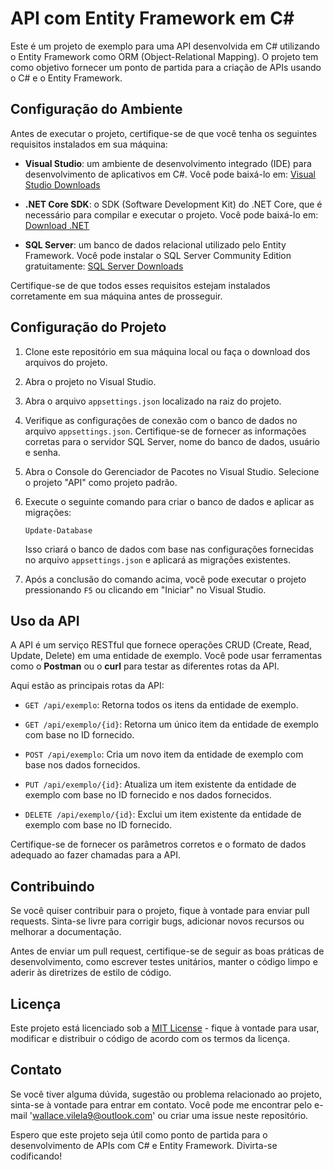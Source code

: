 # API com Entity Framework em C#

Este é um projeto de exemplo para uma API desenvolvida em C# utilizando o Entity Framework como ORM (Object-Relational Mapping). O projeto tem como objetivo fornecer um ponto de partida para a criação de APIs usando o C# e o Entity Framework.

## Configuração do Ambiente

Antes de executar o projeto, certifique-se de que você tenha os seguintes requisitos instalados em sua máquina:

- **Visual Studio**: um ambiente de desenvolvimento integrado (IDE) para desenvolvimento de aplicativos em C#. Você pode baixá-lo em: [Visual Studio Downloads](https://visualstudio.microsoft.com/downloads/)

- **.NET Core SDK**: o SDK (Software Development Kit) do .NET Core, que é necessário para compilar e executar o projeto. Você pode baixá-lo em: [Download .NET](https://dotnet.microsoft.com/download)

- **SQL Server**: um banco de dados relacional utilizado pelo Entity Framework. Você pode instalar o SQL Server Community Edition gratuitamente: [SQL Server Downloads](https://www.microsoft.com/en-us/sql-server/sql-server-downloads)

Certifique-se de que todos esses requisitos estejam instalados corretamente em sua máquina antes de prosseguir.

## Configuração do Projeto

1. Clone este repositório em sua máquina local ou faça o download dos arquivos do projeto.

2. Abra o projeto no Visual Studio.

3. Abra o arquivo `appsettings.json` localizado na raiz do projeto.

4. Verifique as configurações de conexão com o banco de dados no arquivo `appsettings.json`. Certifique-se de fornecer as informações corretas para o servidor SQL Server, nome do banco de dados, usuário e senha.

5. Abra o Console do Gerenciador de Pacotes no Visual Studio. Selecione o projeto "API" como projeto padrão.

6. Execute o seguinte comando para criar o banco de dados e aplicar as migrações:

   ```
   Update-Database
   ```

   Isso criará o banco de dados com base nas configurações fornecidas no arquivo `appsettings.json` e aplicará as migrações existentes.

7. Após a conclusão do comando acima, você pode executar o projeto pressionando `F5` ou clicando em "Iniciar" no Visual Studio.

## Uso da API

A API é um serviço RESTful que fornece operações CRUD (Create, Read, Update, Delete) em uma entidade de exemplo. Você pode usar ferramentas como o **Postman** ou o **curl** para testar as diferentes rotas da API.

Aqui estão as principais rotas da API:

- `GET /api/exemplo`: Retorna todos os itens da entidade de exemplo.

- `GET /api/exemplo/{id}`: Retorna um único item da entidade de exemplo com base no ID fornecido.

- `POST /api/exemplo`: Cria um novo item da entidade de exemplo com base nos dados fornecidos.

- `PUT /api/exemplo/{id}`: Atualiza um item existente da entidade de exemplo com base no ID fornecido e nos dados fornecidos.

- `DELETE /api/exemplo/{id}`: Exclui um item existente da entidade de exemplo com base no ID fornecido.

Certifique-se de fornecer os parâmetros corretos e o formato de dados adequado ao fazer chamadas para a API.

## Contribuindo

Se você quiser contribuir para o projeto, fique à vontade para enviar pull requests. Sinta-se livre para corrigir bugs, adicionar novos recursos ou melhorar a documentação. 

Antes de enviar um pull request, certifique-se de seguir as boas práticas de desenvolvimento, como escrever testes unitários, manter o código limpo e aderir às diretrizes de estilo de código. 

## Licença

Este projeto está licenciado sob a [MIT License](https://opensource.org/licenses/MIT) - fique à vontade para usar, modificar e distribuir o código de acordo com os termos da licença.

## Contato

Se você tiver alguma dúvida, sugestão ou problema relacionado ao projeto, sinta-se à vontade para entrar em contato. Você pode me encontrar pelo e-mail 'wallace.vilela9@outlook.com' ou criar uma issue neste repositório.

Espero que este projeto seja útil como ponto de partida para o desenvolvimento de APIs com C# e Entity Framework. Divirta-se codificando!
